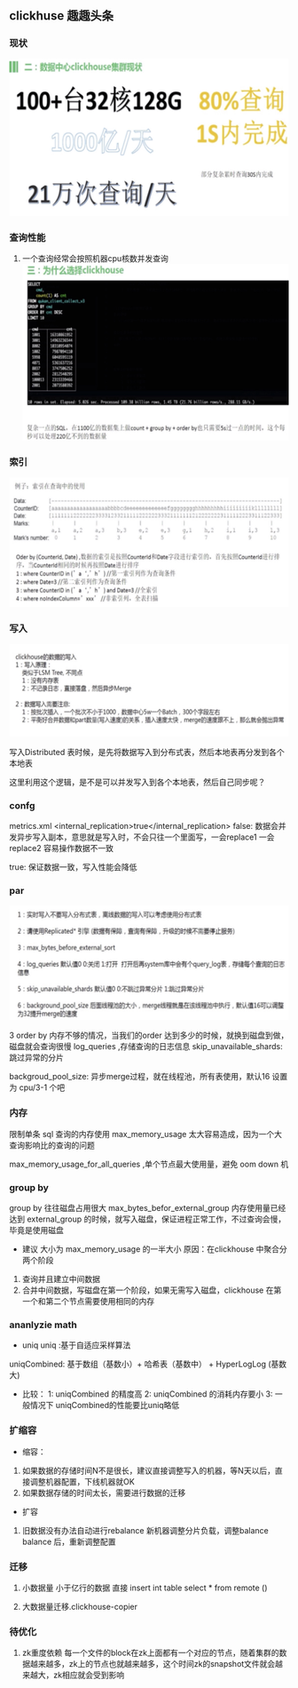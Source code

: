 ## clickhuse 趣趣头条


### 现状
![现状](/source/趣头条现状.png)

### 查询性能
1. 一个查询经常会按照机器cpu核数并发查询
![查询性能](/source/趣头条性能.jpg)

### 索引
![索引](/source/趣头条索引.jpg)

### 写入
![写入](/source/趣头条写入.jpg)

写入Distributed 表时候，是先将数据写入到分布式表，然后本地表再分发到各个本地表

这里利用这个逻辑，是不是可以并发写入到各个本地表，然后自己同步呢？

### confg
metrics.xml
<internal_replication>true</internal_replication>
false: 数据会并发异步写入副本，意思就是写入时，不会只往一个里面写，一会replace1 一会replace2
容易操作数据不一致

true: 保证数据一致，写入性能会降低


### par
![调优](/source/趣头条参数调优.jpg)

3 order by 内存不够的情况，当我们的order 达到多少的时候，就换到磁盘到做，磁盘就会查询很慢
log_queries ,存储查询的日志信息
skip_unavailable_shards: 跳过异常的分片

backgroud_pool_size: 异步merge过程，就在线程池，所有表使用，默认16 设置为 cpu/3-1 个吧


### 内存
限制单条 sql 查询的内存使用
max_memory_usage 太大容易造成，因为一个大查询影响比的查询的问题

max_memory_usage_for_all_queries ,单个节点最大使用量，避免 oom down 机


### group by
group by 往往磁盘占用很大
max_bytes_befor_external_group
内存使用量已经达到 external_group 的时候，就写入磁盘，保证进程正常工作，不过查询会慢，毕竟是使用磁盘

- 建议 大小为 max_memory_usage 的一半大小
原因：在clickhouse 中聚合分两个阶段

1. 查询并且建立中间数据
2. 合并中间数据，写磁盘在第一个阶段，如果无需写入磁盘，clickhouse 在第一个和第二个节点需要使用相同的内存


### ananlyzie math 

- uniq 
uniq :基于自适应采样算法

uniqCombined: 基于数组（基数小）+ 哈希表（基数中） + HyperLogLog (基数大)

- 比较：
1: uniqCombined 的精度高
2: uniqCombined 的消耗内存要小
3: 一般情况下 uniqCombined的性能要比uniq略低


### 扩缩容

- 缩容：
1. 如果数据的存储时间N不是很长，建议直接调整写入的机器，等N天以后，直接调整机器配置，下线机器就OK
2. 如果数据存储的时间太长，需要进行数据的迁移

- 扩容
1. 旧数据没有办法自动进行rebalance 新机器调整分片负载，调整balance
balance 后，重新调整配置


### 迁移
1. 小数据量 小于亿行的数据
直接 insert int table select * from remote ()

2. 大数据量迁移.clickhouse-copier


### 待优化
1. zk重度依赖
每一个文件的block在zk上面都有一个对应的节点，随着集群的数据越来越多，zk上的节点也就越来越多，这个时间zk的snapshot文件就会越来越大，zk相应就会受到影响

